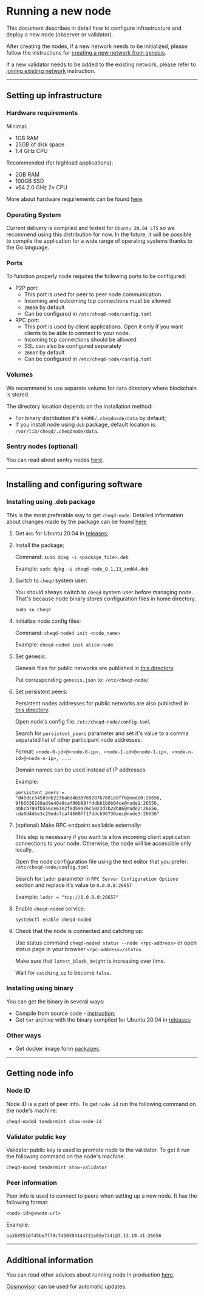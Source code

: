 # Running a new node

This document describes in detail how to configure infrastructure and deploy a new node (observer or validator).

After creating the nodes, if a new network needs to be initialized, please follow the instructions for [creating a new network from genesis](setting-up-a-new-network.md).

If a new validator needs to be added to the existing network, please refer to [joining existing network](setting-up-a-new-validator.md) instruction.

---

## Setting up infrastructure

### Hardware requirements

Minimal:
- 1GB RAM
- 25GB of disk space
- 1.4 GHz CPU

Recommended (for highload applications):
- 2GB RAM
- 100GB SSD
- x64 2.0 GHz 2v CPU

More about hardware requirements can be found [here](https://docs.tendermint.com/master/nodes/running-in-production.html#hardware).

### Operating System

Current delivery is compiled and tested for `Ubuntu 20.04 LTS` so we recommend using this distribution for now. In the future, it will be possible to compile the application for a wide range of operating systems thanks to the Go language.

### Ports

To function properly node requires the following ports to be configured:

- P2P port:
  - This port is used for peer to peer node communication
  - Incoming and outcoming tcp connections must be allowed
  - `26656` by default
  - Can be configured in `/etc/cheqd-node/config.toml`
- RPC port:
  - This port is used by client applications. Open it only if you want clients to be able to connect to your node.
  - Incoming tcp connections should be allowed.
  - SSL can also be configured separately
  - `26657` by default
  - Can be configured in `/etc/cheqd-node/config.toml`

### Volumes

We recommend to use separate volume for `data` directory where blockchain is stored.

The directory location depends on the installation method:
- For binary distribution it's `$HOME/.cheqdnode/data` by default;
- If you install node using `deb` package, default location is: `/var/lib/cheqd/.cheqdnode/data`.

### Sentry nodes (optional)

You can read about sentry nodes [here](https://docs.tendermint.com/master/nodes/validators.html).



---

## Installing and configuring software

### Installing using .deb package

This is the most preferable way to get `cheqd-node`. Detailed information about changes made by the package can be found [here](deb-package-overview.md)

1. Get `deb` for Ubuntu 20.04 in [releases](https://github.com/cheqd/cheqd-node/releases);

2. Install the package;

    Command: `sudo dpkg -i <package_file>.deb`
    
    Example: `sudo dpkg -i cheqd-node_0.1.13_amd64.deb`

3. Switch to `cheqd` system user:

    You should always switch to `cheqd` system user before managing node. That's because node binary stores configuration files in home directory.

    ```
    sudo su cheqd
    ```

3. Initialize node config files:
        
    Command: `cheqd-noded init <node_name>`
    
    Example: `cheqd-noded init alice-node`

4. Set genesis:
        
    Genesis files for public networks are published in [this directory](https://github.com/cheqd/cheqd-node/tree/main/persistent_chains).
    
    Put corresponding `genesis.json` to: `/etc/cheqd-node/`
    
5. Set persistent peers:
        
    Persistent nodes addresses for public networks are also published in [this directory](https://github.com/cheqd/cheqd-node/tree/main/persistent_chains).
    
    Open node's config file: `/etc/cheqd-node/config.toml`
    
    Search for `persistent_peers` parameter and set it's value to a comma separated list of other participant node addresses.
    
    Format: `<node-0-id>@<node-0-ip>, <node-1-id>@<node-1-ip>, <node-n-id>@<node-n-ip>, ...`.
    
    Domain names can be used instead of IP addresses.
    
    Example:
    
    ```
    persistent_peers = "d45dcc54583d6223ba6d4b3876928767681e8ff6@node0:26656, 9fb6636188ad9e40a9caf86b88ffddbb1b6b04ce@node1:26656, abbcb709fb556ce63e2f8d59a76c5023d7b28b86@node2:26656, cda0d4dbe3c29edcfcaf4668ff17ddcb96730aec@node3:26656"
    ```

6. (optional) Make RPC endpoint available externally:
     
    This step is necessary if you want to allow incoming client application connections to your node. Otherwise, the node will be accessible only locally. 

    Open the node configuration file using the text editor that you prefer: `/etc/cheqd-node/config.toml`

    Search for `laddr` parameter in `RPC Server Configuration Options` section and replace it's value to `0.0.0.0:26657`
        
    Example: `laddr = "tcp://0.0.0.0:26657"`

7. Enable `cheqd-noded` service:

    ```
    systemctl enable cheqd-noded
    ```

8. Check that the node is connected and catching up:

    Use status command `cheqd-noded status --node <rpc-address>` or open status page in your browser `<rpc-address>/status`.

    Make sure that `latest_block_height` is increasing over time.

    Wait for `catching_up` to become `false`.

### Installing using binary

You can get the binary in several ways:

- Compile from source code - [instruction](../README.md);
- Get `tar` archive with the binary compiled for Ubuntu 20.04 in [releases](https://github.com/cheqd/cheqd-node/releases);

### Other ways

- Get docker image form [packages](https://github.com/cheqd/cheqd-node/pkgs/container/cheqd-node).

---

## Getting node info

### Node ID

Node ID is a part of peer info. To get `node id` run the following command on the node's machine:

```
cheqd-noded tendermint show-node-id
```

### Validator public key

Validator public key is used to promote node to the validator. To get it run the following command on the node's machine:

```
cheqd-noded tendermint show-validator
```

### Peer information

Peer info is used to connect to peers when setting up a new node. It has the following format:

```
<node-id>@<node-url>
```

Example:

```
ba1689516f45be7f79c7450394144711e02e7341@3.13.19.41:26656
```

---

## Additional information

You can read other advices about running node in production [here](https://docs.tendermint.com/master/nodes/running-in-production.html).

[Сosmovisor](https://docs.cosmos.network/master/run-node/cosmovisor.html) can be used for automatic updates.
